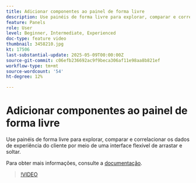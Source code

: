 ```yaml
---
title: Adicionar componentes ao painel de forma livre
description: Use painéis de forma livre para explorar, comparar e correlacionar os dados de experiência do cliente por meio de uma interface flexível de arrastar e soltar.
feature: Panels
role: User
level: Beginner, Intermediate, Experienced
doc-type: feature video
thumbnail: 3458210.jpg
kt: 17506
last-substantial-update: 2025-05-09T00:00:00Z
source-git-commit: c06efb236692ac9f9beca306af11e98aa8b821ef
workflow-type: tm+mt
source-wordcount: '54'
ht-degree: 12%

---
```


# Adicionar componentes ao painel de forma livre

Use painéis de forma livre para explorar, comparar e correlacionar os dados de experiência do cliente por meio de uma interface flexível de arrastar e soltar.

Para obter mais informações, consulte a [documentação](https://experienceleague.adobe.com/pt-br/docs/analytics-platform/using/cja-workspace/panels/freeform-panel).

>[!VIDEO](https://video.tv.adobe.com/v/3458210/?learn=on)
